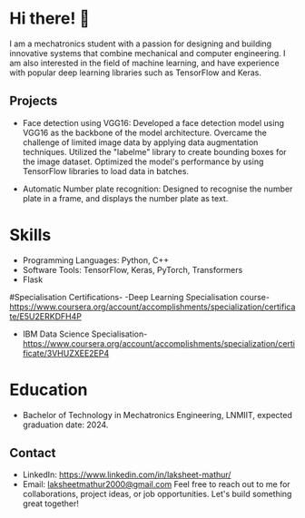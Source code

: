 # Hi there! 👋
I am a mechatronics student with a passion for designing and building innovative systems that combine mechanical and computer engineering. I am also interested in the field of machine learning, and have experience with popular deep learning libraries such as TensorFlow and Keras.

## Projects
* Face detection using VGG16: Developed a face detection model using VGG16 as the backbone of the model architecture. Overcame the challenge of limited image data by applying data augmentation techniques. Utilized the "labelme" library to create bounding boxes for the image dataset. Optimized the model's performance by using TensorFlow libraries to load data in batches.

* Automatic Number plate recognition: Designed to recognise the number plate in a frame, and displays the number plate as text.

# Skills
- Programming Languages: Python, C++
- Software Tools: TensorFlow, Keras, PyTorch, Transformers
- Flask

#Specialisation Certifications-
-Deep Learning Specialisation course- https://www.coursera.org/account/accomplishments/specialization/certificate/E5U2ERKDFH4P
- IBM Data Science Specialisation- https://www.coursera.org/account/accomplishments/specialization/certificate/3VHUZXEE2EP4

# Education
* Bachelor of Technology in Mechatronics Engineering, LNMIIT, expected graduation date: 2024.
## Contact
* LinkedIn: https://www.linkedin.com/in/laksheet-mathur/
* Email: laksheetmathur2000@gmail.com
Feel free to reach out to me for collaborations, project ideas, or job opportunities. Let's build something great together!
